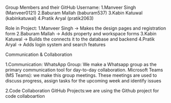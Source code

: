 Group Members and their GitHub Username:
1.Manveer Singh (Manveer0121)
2.Baburam Mallah (baburam537)
3.Kabin Katuwal (kabinkatuwal)
4.Pratik Aryal (pratik2063)

Role in Project: 
1.Manveer Singh -> Makes the design pages and registration form
2.Baburam Mallah -> Adds property and workspace forms
3.Kabin Katuwal -> Builds the connects it to the database and backend
4.Pratik Aryal -> Adds login system and search features



Communication & Collaboration

1.Communication:
 WhatsApp Group: We make a Whatsapp group as the primary communication tool for day-to-day collaboration.
 Microsoft Teams (MS Teams): we make this group meetings. These meetings are used to discuss progress, assign tasks for the upcoming week and identify issues

2.Code Collaboration 
 GitHub Projects:we are using the Github project for code collaboartion 
